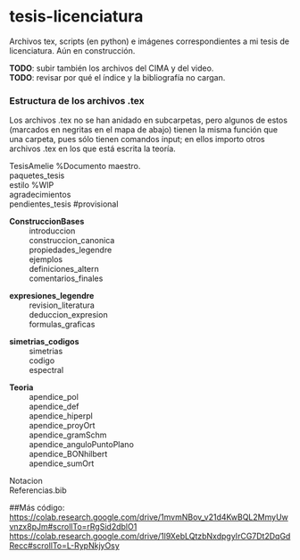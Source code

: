 # tesis-licenciatura
Archivos tex, scripts (en python) e imágenes correspondientes a mi tesis de licenciatura. Aún en construcción.

**TODO**: subir también los archivos del CIMA y del video.<br />
**TODO**: revisar por qué el índice y la bibliografía no cargan.<br />

### Estructura de los archivos .tex
Los archivos .tex no se han anidado en subcarpetas, pero algunos de estos
(marcados en negritas en el mapa de abajo) tienen la misma función que una
carpeta, pues sólo tienen comandos input; en ellos importo otros archivos .tex
en los que está escrita la teoría.


TesisAmelie %Documento maestro.<br />
paquetes_tesis<br />
estilo %WIP <br />
agradecimientos<br />
pendientes_tesis #provisional<br />

**ConstruccionBases**<br />
&nbsp;&nbsp;&nbsp;&nbsp;&nbsp;&nbsp;&nbsp;&nbsp;	introduccion <br />
&nbsp;&nbsp;&nbsp;&nbsp;&nbsp;&nbsp;&nbsp;&nbsp;	construccion_canonica <br />
&nbsp;&nbsp;&nbsp;&nbsp;&nbsp;&nbsp;&nbsp;&nbsp;	propiedades_legendre <br />
&nbsp;&nbsp;&nbsp;&nbsp;&nbsp;&nbsp;&nbsp;&nbsp;	ejemplos <br />
&nbsp;&nbsp;&nbsp;&nbsp;&nbsp;&nbsp;&nbsp;&nbsp;	definiciones_altern <br />
&nbsp;&nbsp;&nbsp;&nbsp;&nbsp;&nbsp;&nbsp;&nbsp;	comentarios_finales <br />

**expresiones_legendre**<br />
&nbsp;&nbsp;&nbsp;&nbsp;&nbsp;&nbsp;&nbsp;&nbsp;	revision_literatura<br />
&nbsp;&nbsp;&nbsp;&nbsp;&nbsp;&nbsp;&nbsp;&nbsp;	deduccion_expresion <br />
&nbsp;&nbsp;&nbsp;&nbsp;&nbsp;&nbsp;&nbsp;&nbsp;	formulas_graficas <br />

**simetrias_codigos**<br />
&nbsp;&nbsp;&nbsp;&nbsp;&nbsp;&nbsp;&nbsp;&nbsp;	simetrias<br />
&nbsp;&nbsp;&nbsp;&nbsp;&nbsp;&nbsp;&nbsp;&nbsp;	codigo<br />
&nbsp;&nbsp;&nbsp;&nbsp;&nbsp;&nbsp;&nbsp;&nbsp;	espectral<br />

**Teoria**<br />
&nbsp;&nbsp;&nbsp;&nbsp;&nbsp;&nbsp;&nbsp;&nbsp;	apendice_pol<br />
&nbsp;&nbsp;&nbsp;&nbsp;&nbsp;&nbsp;&nbsp;&nbsp;	apendice_def<br />
&nbsp;&nbsp;&nbsp;&nbsp;&nbsp;&nbsp;&nbsp;&nbsp;	apendice_hiperpl<br />
&nbsp;&nbsp;&nbsp;&nbsp;&nbsp;&nbsp;&nbsp;&nbsp;	apendice_proyOrt<br />
&nbsp;&nbsp;&nbsp;&nbsp;&nbsp;&nbsp;&nbsp;&nbsp;	apendice_gramSchm<br />
&nbsp;&nbsp;&nbsp;&nbsp;&nbsp;&nbsp;&nbsp;&nbsp;	apendice_anguloPuntoPlano<br />
&nbsp;&nbsp;&nbsp;&nbsp;&nbsp;&nbsp;&nbsp;&nbsp;	apendice_BONhilbert<br />
&nbsp;&nbsp;&nbsp;&nbsp;&nbsp;&nbsp;&nbsp;&nbsp;	apendice_sumOrt<br />

Notacion<br />
Referencias.bib<br />


##Más código:
https://colab.research.google.com/drive/1mvmNBov_v21d4KwBQL2MmyUwvnzx8pJm#scrollTo=rRgSid2dblO1  <br />
https://colab.research.google.com/drive/1l9XebLQtzbNxdpgyIrCG7Dt2DqGdRecc#scrollTo=L-RypNkjyOsy  <br />
